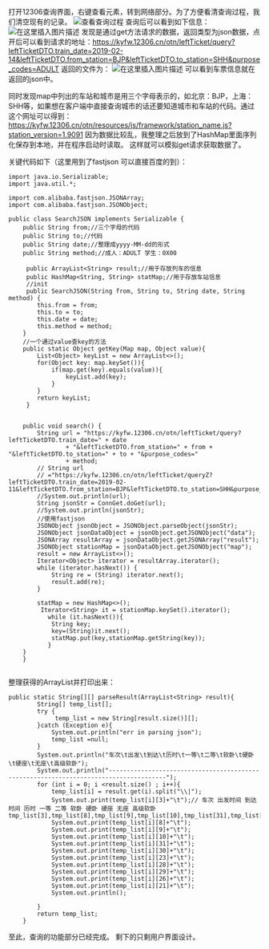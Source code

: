 
打开12306查询界面，右键查看元素，转到网络部分。为了方便看清查询过程，我们清空现有的记录。
![查看查询过程](https://img-blog.csdnimg.cn/20190213194414101.JPG)
 查询后可以看到如下信息：![在这里插入图片描述](https://img-blog.csdnimg.cn/2019021319461542.JPG)
 发现是通过get方法请求的数据，返回类型为json数据，点开后可以看到请求的地址：https://kyfw.12306.cn/otn/leftTicket/query?leftTicketDTO.train_date=2019-02-14&leftTicketDTO.from_station=BJP&leftTicketDTO.to_station=SHH&purpose_codes=ADULT
 返回的文件为：
 ![在这里插入图片描述](https://img-blog.csdnimg.cn/20190213195012508.JPG)
 可以看到车票信息就在返回的json中。
 
同时发现map中列出的车站和城市是用三个字母表示的，如北京：BJP，上海：SHH等，如果想在客户端中直接查询城市的话还要知道城市和车站的代码。通过这个网址可以得到：
https://kyfw.12306.cn/otn/resources/js/framework/station_name.js?station_version=1.9091
因为数据比较乱，我整理之后放到了HashMap里面序列化保存到本地，并在程序启动时读取。
这样就可以模拟get请求获取数据了。

 关键代码如下（这里用到了fastjson 可以直接百度的到）：
 

```
import java.io.Serializable;
import java.util.*;

import com.alibaba.fastjson.JSONArray;
import com.alibaba.fastjson.JSONObject;

public class SearchJSON implements Serializable {
	public String from;//三个字母的代码
	public String to;//代码
	public String date;//整理成yyyy-MM-dd的形式
	public String method;//成人：ADULT 学生：0X00
	 
	 public ArrayList<String> result;//用于存放列车的信息
	 public HashMap<String, String> statMap;//用于存放车站信息
	 //init
	 public SearchJSON(String from, String to, String date, String method) {
		this.from = from;
		this.to = to;
		this.date = date;
		this.method = method;
	}
	//一个通过value查key的方法
	public static Object getKey(Map map, Object value){
	 	List<Object> keyList = new ArrayList<>();
	 	for(Object key: map.keySet()){
	 		if(map.get(key).equals(value)){
	 			keyList.add(key);
	 		}
	 	}
	 	return keyList;
	 }


	public void search() {
		String url = "https://kyfw.12306.cn/otn/leftTicket/query?leftTicketDTO.train_date=" + date
				+ "&leftTicketDTO.from_station=" + from + "&leftTicketDTO.to_station=" + to + "&purpose_codes="
				+ method;
		// String url
		// ="https://kyfw.12306.cn/otn/leftTicket/queryZ?leftTicketDTO.train_date=2019-02-11&leftTicketDTO.from_station=BJP&leftTicketDTO.to_station=SHH&purpose_codes=ADULT";
		//System.out.println(url);
		String jsonStr = ConnGet.doGet(url);
		//System.out.println(jsonStr);
		//使用fastjson
		JSONObject jsonObject = JSONObject.parseObject(jsonStr);
		JSONObject jsonDataObject = jsonObject.getJSONObject("data");
		JSONArray resultArray = jsonDataObject.getJSONArray("result");
		JSONObject stationMap = jsonDataObject.getJSONObject("map");
		result = new ArrayList<>();
		Iterator<Object> iterator = resultArray.iterator();
		while (iterator.hasNext()) {
			String re = (String) iterator.next();
			result.add(re);
		}
		
		statMap = new HashMap<>();
		 Iterator<String> it = stationMap.keySet().iterator(); 
		   while (it.hasNext()){ 
		    String key; 
		    key=(String)it.next(); 
		    statMap.put(key,stationMap.getString(key));
		   } 
	}
	}


```
整理获得的ArrayList并打印出来：

```
public static String[][] parseResult(ArrayList<String> result){
        String[] temp_list[];
        try {
             temp_list = new String[result.size()][];
        }catch (Exception e){
            System.out.println("err in parsing json");
            temp_list =null;
        }
    	System.out.println("车次\t出发\t到达\t历时\t一等\t二等\t软卧\t硬卧\t硬座\t无座\t高级软卧");
    	System.out.println("--------------------------------------------------------------------------------------");
        for (int i = 0; i <result.size() ; i++){
            temp_list[i] = result.get(i).split("\\|");
            System.out.print(temp_list[i][3]+"\t");// 车次 出发时间 到达时间 历时 一等 二等 软卧 硬卧 硬座 无座 高级软卧 tmp_list[3],tmp_list[8],tmp_list[9],tmp_list[10],tmp_list[31],tmp_list[30],tmp_list[23],tmp_list[28],tmp_list[29],tmp_list[26],tmp_list[21] 
            System.out.print(temp_list[i][8]+"\t");
            System.out.print(temp_list[i][9]+"\t");
            System.out.print(temp_list[i][10]+"\t");
            System.out.print(temp_list[i][31]+"\t");
            System.out.print(temp_list[i][30]+"\t");
            System.out.print(temp_list[i][23]+"\t");
            System.out.print(temp_list[i][28]+"\t");
            System.out.print(temp_list[i][29]+"\t");
            System.out.print(temp_list[i][26]+"\t");
            System.out.print(temp_list[i][21]+"\t");
            System.out.println();
            
        }
        return temp_list;
    }
```
至此，查询的功能部分已经完成。
剩下的只剩用户界面设计。
